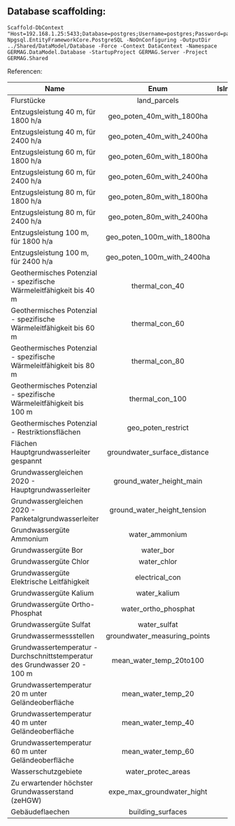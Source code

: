 <h2>Database scaffolding:</h2>

````
Scaffold-DbContext "Host=192.168.1.25:5433;Database=postgres;Username=postgres;Password=password" Npgsql.EntityFrameworkCore.PostgreSQL -NoOnConfiguring -OutputDir ../Shared/DataModel/Database -Force -Context DataContext -Namespace GERMAG.DataModel.Database -StartupProject GERMAG.Server -Project GERMAG.Shared
````
Referencen:

| Name         | Enum | IsInDatabase |
|--------------|:-----:|-----------:|
| Flurstücke |  land_parcels |         |
| Entzugsleistung 40 m, für 1800 h/a |  geo_poten_40m_with_1800ha | X        |
| Entzugsleistung 40 m, für 2400 h/a |  geo_poten_40m_with_2400ha | X        |
| Entzugsleistung 60 m, für 1800 h/a |  geo_poten_60m_with_1800ha |  X       |
| Entzugsleistung 60 m, für 2400 h/a |  geo_poten_60m_with_2400ha |    X     |
| Entzugsleistung 80 m, für 1800 h/a |  geo_poten_80m_with_1800ha |     X    |
| Entzugsleistung 80 m, für 2400 h/a |  geo_poten_80m_with_2400ha |    X     |
| Entzugsleistung 100 m, für 1800 h/a |  geo_poten_100m_with_1800ha |    X     |
| Entzugsleistung 100 m, für 2400 h/a |  geo_poten_100m_with_2400ha |     X    |
| Geothermisches Potenzial - spezifische Wärmeleitfähigkeit bis 40 m |  thermal_con_40 |    X     |
| Geothermisches Potenzial - spezifische Wärmeleitfähigkeit bis 60 m |  thermal_con_60 |     X    |
| Geothermisches Potenzial - spezifische Wärmeleitfähigkeit bis 80 m |  thermal_con_80 |     X    |
| Geothermisches Potenzial - spezifische Wärmeleitfähigkeit bis 100 m |  thermal_con_100 |    X     |
| Geothermisches Potenzial - Restriktionsflächen |  geo_poten_restrict |    X     |
| Flächen Hauptgrundwasserleiter gespannt |  groundwater_surface_distance |     X   |
| Grundwassergleichen 2020 - Hauptgrundwasserleiter |  ground_water_height_main |    X     |
| Grundwassergleichen 2020 - Panketalgrundwasserleiter |  ground_water_height_tension |   X      |
| Grundwassergüte Ammonium |  water_ammonium |     X    |
| Grundwassergüte Bor |  water_bor |     X    |
| Grundwassergüte Chlor |  water_chlor |     X    |
| Grundwassergüte Elektrische Leitfähigkeit |  electrical_con |    X     |
| Grundwassergüte Kalium |  water_kalium |   X      |
| Grundwassergüte Ortho-Phosphat |  water_ortho_phosphat |      X   |
| Grundwassergüte Sulfat |  water_sulfat |      X   |
| Grundwassermessstellen |  groundwater_measuring_points |     X    |
| Grundwassertemperatur - Durchschnittstemperatur des Grundwasser 20 - 100 m |  mean_water_temp_20to100 |    X     |
| Grundwassertemperatur 20 m unter Geländeoberfläche |  mean_water_temp_20 |     X    |
| Grundwassertemperatur 40 m unter Geländeoberfläche |  mean_water_temp_40 |     X    |
| Grundwassertemperatur 60 m unter Geländeoberfläche |  mean_water_temp_60 |     X    |
| Wasserschutzgebiete |  water_protec_areas |      X   |
| Zu erwartender höchster Grundwasserstand (zeHGW) |  expe_max_groundwater_hight |  X       |
| Gebäudeflaechen |  building_surfaces |  X       |


